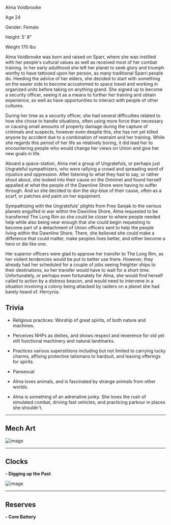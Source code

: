 Alma Voidbrooke

Age 24

Gender: Female

Height: 5' 8"

Weight 170 lbs

Alma Voidbrooke was born and raised on Sparr, where she was instilled with her people's cultural values as well as received most of her combat training. In her early adulthood she left her planet to seek glory and triumph worthy to have tattooed upon her person, as many traditional Sparri people do. Heeding the advice of her elders, she decided to start with something on the easier side to become accustomed to space travel and working in organized units before taking on anything grand. She signed up to become a security officer, seeing it as a means to further her training and obtain experience, as well as have opportunities to interact with people of other cultures.

During her time as a security officer, she had several difficulties related to how she chose to handle situations, often using more force than necessary or causing small amounts of property damage during the capture of criminals and suspects, however even despite this, she has not yet killed anyone by accident due to a combination of restraint and her training. While she regards this period of her life as relatively boring, it did lead her to encountering people who would change her views on Union and give her new goals in life.

Aboard a space-station, Alma met a group of Ungratefuls, or perhaps just Ungrateful sympathizers, who were rallying a crowd and spreading word of injustice and oppression. After listening to what they had to say, or rather shout about, she looked into their cause on the Omninet and found herself appalled at what the people of the Dawnline Shore were having to suffer through. And so she decided to don the sky-blue of their cause, often as a scarf, or patches and paint on her equipment. 

Sympathizing with the Ungratefuls' plights from Free Sanjak to the various planets engulfed in war within the Dawnline Shore, Alma requested to be transferred The Long Rim so she could be closer to where people needed help while also being near enough that she could begin requesting to become part of a detachment of Union officers sent to help the people living within the Dawnline Shore. There, she believed she could make a difference that could matter, make peoples lives better, and either become a hero or die like one. 

Her superior officers were glad to approve her transfer to The Long Rim, as her violent tendencies would be put to better use there. However, they already had her scheduled for a couple of jobs seeing freighter ships to their destinations, so her transfer would have to wait for a short time. Unfortunately, or perhaps even fortunately for Alma, she would find herself called to action by a distress beacon, and would need to intervene in a situation involving a colony being attacked by raiders on a planet she had barely heard of. Hercynia.

## Trivia
- Religious practices: Worship of great spirits, of both nature and machines.

- Perceives NHPs as deities, and shows respect and reverence for old yet still functional machinery and natural landmarks.

- Practices various superstitions including but not limited to carrying lucky charms, affixing protective talismans to hardsuit, and leaving offerings for spirits.

- Pansexual

- Alma loves animals, and is fascinated by strange animals from other worlds.

- Alma is something of an adrenaline junky. She loves the rush of simulated combat, driving fast vehicles, and practicing parkour in places she shouldn't.

---
## Mech Art
![image](/mechs/Avalanche%20Fang.png)

---
## Clocks

**- Digging up the Past**

![image](/clocks/06/6clock_5.png)

---
## Reserves

**- Core Battery**
